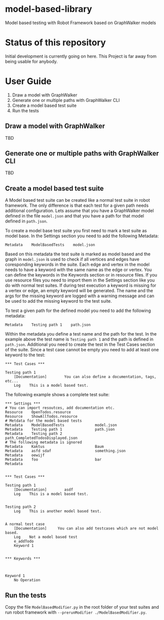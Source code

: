 # model-based-library
Model based testing with Robot Framework based on GraphWalker models

# Status of this repository

Initial development is currently going on here. This Project is far away from being usable for anybody.

# User Guide

1. Draw a model with GraphWalker
1. Generate one or multiple paths with GraphWalker CLI
1. Create a model based test suite
1. Run the tests

## Draw a model with GraphWalker

TBD

## Generate one or multiple paths with GraphWalker CLI

TBD

## Create a model based test suite

A Model based test suite can be created like a normal test suite in robot framework. The only difference is that each test for a given path needs 
additional configuration. Lets assume that you have a GraphWalker model
defined in the file `model.json` and that you have a path for that model
defined in `path.json`.

To create a model base test suite you first need to mark a test suite as
model base. In the Settings section you need to add the following Metadata:

```
Metadata    ModelBasedTests    model.json
```

Based on this metadata the test suite is marked as model based and the
graph in `model.json` is used to check if all vertices and edges have
coresponding keywords in the suite. Each edge and vertex in the model
needs to have a keyword with the same name as the edge or vertex. You 
can define the keywords in the Keywords section or in resource files.
If you use resource files you need to import them in the Settings section
like you do with normal test suites. If during test execution a keyword is
missing for a vertex or edge, an empty keyword will be generated. The name
and the args for the missing keyword are logged with a warning message and
can be used to add the missing keyword to the test suite.

To test a given path for the defined model you need to add the following
metadata:

```
Metadata    Testing path 1    path.json
```

Within the metadata you define a test name and the path for the test. In the example above the test name is `Testing path 1` and the path is defined in `path.json`. Additional you need to create the test in the Test Cases section of the suite. Since a test case cannot be empty you need to add at least one keyword to the test:

```
*** Test Cases ***

Testing path 1
    [Documentation]        You can also define a documentation, tags, etc...
    Log    This is a model based test.
```

The following example shows a complete test suite:

```
*** Settings ***
# You can import resoutces, add documentation etc.
Resource    OpenTodos.resource
Resource    ShowAllTodos.resource
# Metdata for the model based tests
Metadata    ModelBasedTests              model.json
Metadata    Testing path 1               path.json
Metadata    Testing path 2               path_CompletedTodosDisplayed.json
# The following metadata is ignored
Metadata    Kaktus                       Baum
Metadata    asfd sdaf                    something.json
Metadata    oewijf
Metadata    foo                          bar
Metadata


*** Test Cases ***

Testing path 1
    [Documentation]        asdf
    Log    This is a model based test.


Testing path 2
    Log    This is another model based test.


A normal test case
    [Documentation]     You can also add testcases which are not model based.
    Log    Not a model based test
    e_addTodo
    Keyword 1


*** Keywords ***



Keyword 1
    No Operation
```

## Run the tests

Copy the file `ModelBasedModifier.py` in the root folder of your test suites and run robot framework with `--prerunModifier ./ModelBasedModifier.py`.

